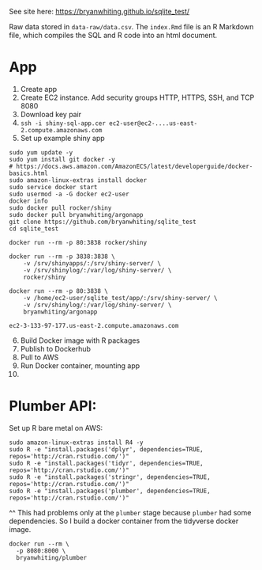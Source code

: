 See site here: https://bryanwhiting.github.io/sqlite_test/

Raw data stored in `data-raw/data.csv`. The `index.Rmd` file is an R Markdown file, which compiles the SQL and R code into an html document.

# App

1. Create app
2. Create EC2 instance. Add security groups HTTP, HTTPS, SSH, and TCP 8080
3. Download key pair
4. `ssh -i shiny-sql-app.cer ec2-user@ec2-....us-east-2.compute.amazonaws.com`
5. Set up example shiny app

```
sudo yum update -y
sudo yum install git docker -y
# https://docs.aws.amazon.com/AmazonECS/latest/developerguide/docker-basics.html
sudo amazon-linux-extras install docker
sudo service docker start
sudo usermod -a -G docker ec2-user
docker info
sudo docker pull rocker/shiny
sudo docker pull bryanwhiting/argonapp
git clone https://github.com/bryanwhiting/sqlite_test
cd sqlite_test

docker run --rm -p 80:3838 rocker/shiny

docker run --rm -p 3838:3838 \
    -v /srv/shinyapps/:/srv/shiny-server/ \
    -v /srv/shinylog/:/var/log/shiny-server/ \
    rocker/shiny

docker run --rm -p 80:3838 \
    -v /home/ec2-user/sqlite_test/app/:/srv/shiny-server/ \
    -v /srv/shinylog/:/var/log/shiny-server/ \
    bryanwhiting/argonapp

```

`ec2-3-133-97-177.us-east-2.compute.amazonaws.com`

6. Build Docker image with R packages
7. Publish to Dockerhub
8. Pull to AWS
9. Run Docker container, mounting app
10. 


# Plumber API:

Set up R bare metal on AWS:

```
sudo amazon-linux-extras install R4 -y
sudo R -e "install.packages('dplyr', dependencies=TRUE, repos='http://cran.rstudio.com/')" 
sudo R -e "install.packages('tidyr', dependencies=TRUE, repos='http://cran.rstudio.com/')" 
sudo R -e "install.packages('stringr', dependencies=TRUE, repos='http://cran.rstudio.com/')"
sudo R -e "install.packages('plumber', dependencies=TRUE, repos='http://cran.rstudio.com/')"
```

^^ This had problems only at the `plumber` stage because `plumber` had some dependencies. So I build a docker container from the tidyverse docker image.

```
docker run --rm \
  -p 8080:8000 \
  bryanwhiting/plumber
```

